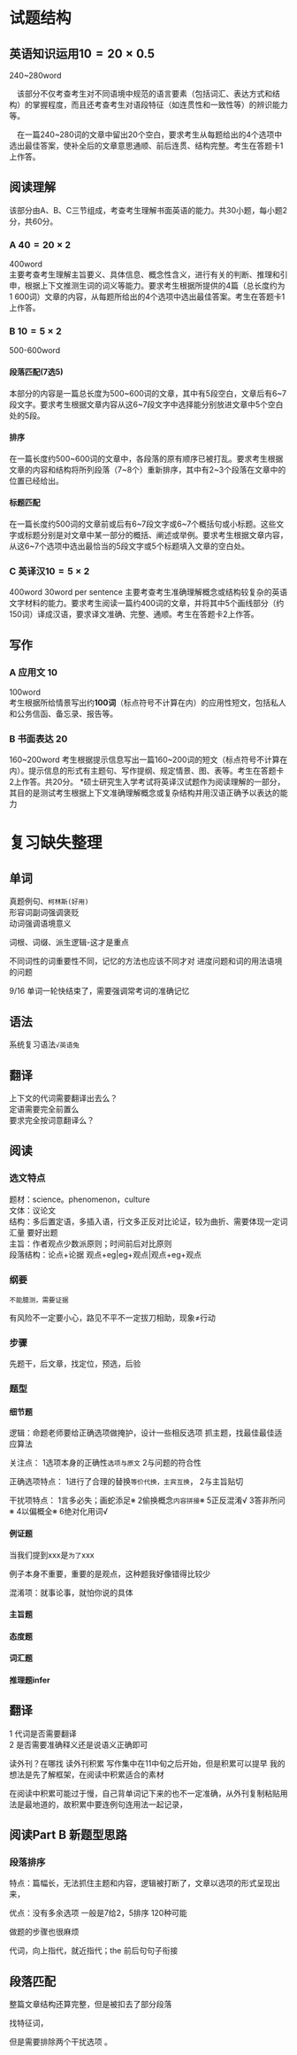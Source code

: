 # 试题结构
## 英语知识运用$10=20\times 0.5$
240~280word

　该部分不仅考查考生对不同语境中规范的语言要素（包括词汇、表达方式和结构）的掌握程度，而且还考查考生对语段特征（如连贯性和一致性等）的辨识能力等。

　在一篇240~280词的文章中留出20个空白，要求考生从每题给出的4个选项中选出最佳答案，使补全后的文章意思通顺、前后连贯、结构完整。考生在答题卡1上作答。
##  阅读理解
该部分由A、B、C三节组成，考查考生理解书面英语的能力。共30小题，每小题2分，共60分。
### A $40=20\times 2$
400word  
主要考查考生理解主旨要义、具体信息、概念性含义，进行有关的判断、推理和引申，根据上下文推测生词的词义等能力。要求考生根据所提供的4篇（总长度约为1 600词）文章的内容，从每题所给出的4个选项中选出最佳答案。考生在答题卡1上作答。
### B $10=5\times 2$
500-600word
#### 段落匹配(7选5)
本部分的内容是一篇总长度为500~600词的文章，其中有5段空白，文章后有6~7段文字。要求考生根据文章内容从这6~7段文字中选择能分别放进文章中5个空白处的5段。
#### 排序
在一篇长度约500~600词的文章中，各段落的原有顺序已被打乱。要求考生根据文章的内容和结构将所列段落（7~8个）重新排序，其中有2~3个段落在文章中的位置已经给出。
#### 标题匹配
在一篇长度约500词的文章前或后有6~7段文字或6~7个概括句或小标题。这些文字或标题分别是对文章中某一部分的概括、阐述或举例。要求考生根据文章内容，从这6~7个选项中选出最恰当的5段文字或5个标题填入文章的空白处。
### C 英译汉$10=5\times 2$
400word  30word per sentence
主要考查考生准确理解概念或结构较复杂的英语文字材料的能力。要求考生阅读一篇约400词的文章，并将其中5个画线部分（约150词）译成汉语，要求译文准确、完整、通顺。考生在答题卡2上作答。
## 写作
### A 应用文 10
100word  
考生根据所给情景写出约**100词**（标点符号不计算在内）的应用性短文，包括私人和公务信函、备忘录、报告等。
### B 书面表达 20
160~200word
考生根据提示信息写出一篇160~200词的短文（标点符号不计算在内）。提示信息的形式有主题句、写作提纲、规定情景、图、表等。考生在答题卡 2上作答。共20分。 *硕士研究生入学考试将英译汉试题作为阅读理解的一部分，其目的是测试考生根据上下文准确理解概念或复杂结构并用汉语正确予以表达的能力
# 复习缺失整理
## 单词
真题例句、`柯林斯(好用)`  
形容词副词强调褒贬    
动词强调语境意义  

词根、词缀、派生逻辑-这才是重点

不同词性的词重要性不同，记忆的方法也应该不同才对
进度问题和词的用法语境的问题

9/16 单词一轮快结束了，需要强调常考词的准确记忆

## 语法
系统复习语法`√英语兔`
## 翻译
上下文的代词需要翻译出去么？  
定语需要完全前置么  
要求完全按词意翻译么？
## 阅读
### 选文特点
题材：science。phenomenon，culture   
文体：议论文  
结构：多后置定语，多插入语，行文多正反对比论证，较为曲折、需要体现一定词汇量 要好出题   
主旨：作者观点少数派原则；时间前后对比原则  
段落结构：论点+论据 观点+eg|eg+观点|观点+eg+观点
### 纲要
`不能臆测，需要证据`

有风险不一定要小心，路见不平不一定拔刀相助，现象≠行动

### 步骤
先题干，后文章，找定位，预选，后验

### 题型
#### 细节题
逻辑：命题老师要给正确选项做掩护，设计一些相反选项
抓主题，找最佳最佳适应算法

关注点：
1选项本身的正确性`选项与原文`
2与问题的符合性

正确选项特点：
1进行了合理的替换`等价代换，主宾互换`，
2与主旨贴切

干扰项特点：
1言多必失；画蛇添足※
2偷换概念`内容拼接`※
5正反混淆√
3答非所问※
4以偏概全※
6绝对化用词√
#### 例证题 
当我们提到xxx是`为了`xxx

例子本身不重要，重要的是观点，这种题我好像错得比较少

混淆项：就事论事，就怕你说的具体
#### 主旨题
#### 态度题
#### 词汇题
#### 推理题infer


## 翻译
1 代词是否需要翻译  
2 是否需要准确释义还是说语义正确即可 








读外刊？在哪找
读外刊积累
写作集中在11中旬之后开始，但是积累可以提早
我的想法是先了解框架，在阅读中积累适合的素材


在阅读中积累可能过于慢，自己背单词记下来的也不一定准确，从外刊复制粘贴用法是最地道的，故积累中要连例句连用法一起记录，



## 阅读Part B 新题型思路
### 段落排序
特点：篇幅长，无法抓住主题和内容，逻辑被打断了，文章以选项的形式呈现出来，

优点：没有多余选项 一般是7给2，5排序 120种可能

做题的步骤也很麻烦


代词，向上指代，就近指代；the
前后句句子衔接 

## 段落匹配
整篇文章结构还算完整，但是被扣去了部分段落


找特征词，

但是需要排除两个干扰选项 。